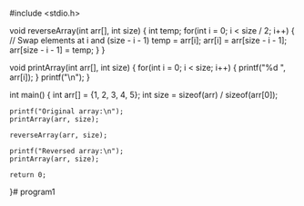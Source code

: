 #include <stdio.h>

void reverseArray(int arr[], int size) {
    int temp;
    for(int i = 0; i < size / 2; i++) {
        // Swap elements at i and (size - i - 1)
        temp = arr[i];
        arr[i] = arr[size - i - 1];
        arr[size - i - 1] = temp;
    }
}

void printArray(int arr[], int size) {
    for(int i = 0; i < size; i++) {
        printf("%d ", arr[i]);
    }
    printf("\n");
}

int main() {
    int arr[] = {1, 2, 3, 4, 5};
    int size = sizeof(arr) / sizeof(arr[0]);

    printf("Original array:\n");
    printArray(arr, size);

    reverseArray(arr, size);

    printf("Reversed array:\n");
    printArray(arr, size);

    return 0;
}# program1
